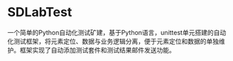# SDLabTest
一个简单的Python自动化测试矿建，基于Python语言，unittest单元搭建的自动化测试框架，将元素定位、数据与业务逻辑分离，便于元素定位和数据的单独维护。框架实现了自动添加测试套件和测试结果邮件发送功能。
